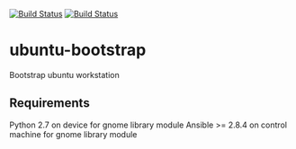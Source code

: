 [![Build Status](https://travis-ci.org/brianannis/ubuntu-bootstrap.svg?branch=master)](https://travis-ci.org/brianannis/ubuntu-bootstrap)
[![Build Status](https://github.com/brianannis/ubuntu-bootstrap/workflows/Main%20workflow/badge.svg)](https://github.com/brianannis/ubuntu-bootstrap/actions)

# ubuntu-bootstrap
Bootstrap ubuntu workstation

## Requirements
Python 2.7 on device for gnome library module
Ansible >= 2.8.4 on control machine for gnome library module
